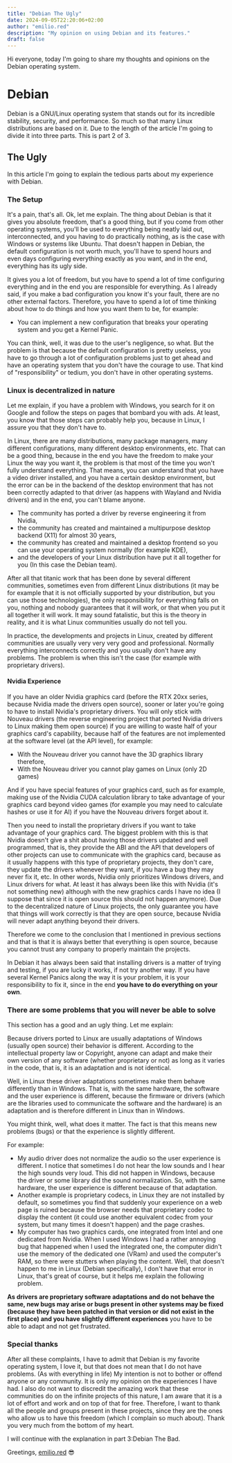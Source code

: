 ```yaml
---
title: "Debian The Ugly"
date: 2024-09-05T22:20:06+02:00
author: "emilio.red"
description: "My opinion on using Debian and its features."
draft: false
---
```


Hi everyone, today I'm going to share my thoughts and opinions on the Debian operating system.

# Debian

Debian is a GNU/Linux operating system that stands out for its incredible stability, security, and performance. So much so that many Linux distributions are based on it. Due to the length of the article I'm going to divide it into three parts. This is part 2 of 3.

## The Ugly

In this article I'm going to explain the tedious parts about my experience with Debian.

### The Setup

It's a pain, that's all. Ok, let me explain. The thing about Debian is that it gives you absolute freedom, that's a good thing, but if you come from other operating systems, you'll be used to everything being neatly laid out, interconnected, and you having to do practically nothing, as is the case with Windows or systems like Ubuntu. That doesn't happen in Debian, the default configuration is not worth much, you'll have to spend hours and even days configuring everything exactly as you want, and in the end, everything has its ugly side.

It gives you a lot of freedom, but you have to spend a lot of time configuring everything and in the end you are responsible for everything. As I already said, if you make a bad configuration you know it's your fault, there are no other external factors. Therefore, you have to spend a lot of time thinking about how to do things and how you want them to be, for example:

- You can implement a new configuration that breaks your operating system and you get a Kernel Panic.

You can think, well, it was due to the user's negligence, so what. But the problem is that because the default configuration is pretty useless, you have to go through a lot of configuration problems just to get ahead and have an operating system that you don't have the courage to use. That kind of "responsibility" or tedium, you don't have in other operating systems.

### Linux is decentralized in nature

Let me explain, if you have a problem with Windows, you search for it on Google and follow the steps on pages that bombard you with ads. At least, you know that those steps can probably help you, because in Linux, I assure you that they don't have to.

In Linux, there are many distributions, many package managers, many different configurations, many different desktop environments, etc. That can be a good thing, because in the end you have the freedom to make your Linux the way you want it, the problem is that most of the time you won't fully understand everything. That means, you can understand that you have a video driver installed, and you have a certain desktop environment, but the error can be in the backend of the desktop environment that has not been correctly adapted to that driver (as happens with Wayland and Nvidia drivers) and in the end, you can't blame anyone.
- The community has ported a driver by reverse engineering it from Nvidia,
- the community has created and maintained a multipurpose desktop backend (X11) for almost 30 years,
- the community has created and maintained a desktop frontend so you can use your operating system normally (for example KDE),
- and the developers of your Linux distribution have put it all together for you (In this case the Debian team).

After all that titanic work that has been done by several different communities, sometimes even from different Linux distributions (it may be for example that it is not officially supported by your distribution, but you can use those technologies), the only responsibility for everything falls on you, nothing and nobody guarantees that it will work, or that when you put it all together it will work. It may sound fatalistic, but this is the theory in reality, and it is what Linux communities usually do not tell you.

In practice, the developments and projects in Linux, created by different communities are usually very very very good and professional. Normally everything interconnects correctly and you usually don't have any problems. The problem is when this isn't the case (for example with proprietary drivers).

#### Nvidia Experience

If you have an older Nvidia graphics card (before the RTX 20xx series, because Nvidia made the drivers open source), sooner or later you're going to have to install Nvidia's proprietary drivers. You will only stick with Nouveau drivers (the reverse engineering project that ported Nvidia drivers to Linux making them open source) if you are willing to waste half of your graphics card's capability, because half of the features are not implemented at the software level (at the API level), for example:
- With the Nouveau driver you cannot have the 3D graphics library therefore,
- With the Nouveau driver you cannot play games on Linux (only 2D games)

And if you have special features of your graphics card, such as for example, making use of the Nvidia CUDA calculation library to take advantage of your graphics card beyond video games (for example you may need to calculate hashes or use it for AI) if you have the Nouveau drivers forget about it.

Then you need to install the proprietary drivers if you want to take advantage of your graphics card. The biggest problem with this is that Nvidia doesn't give a shit about having those drivers updated and well programmed, that is, they provide the ABI and the API that developers of other projects can use to communicate with the graphics card, because as it usually happens with this type of proprietary projects, they don't care, they update the drivers whenever they want, if you have a bug they may never fix it, etc. In other words, Nvidia only prioritizes Windows drivers, and Linux drivers for what. At least it has always been like this with Nvidia (it's not something new) although with the new graphics cards I have no idea (I suppose that since it is open source this should not happen anymore). Due to the decentralized nature of Linux projects, the only guarantee you have that things will work correctly is that they are open source, because Nvidia will never adapt anything beyond their drivers.

Therefore we come to the conclusion that I mentioned in previous sections and that is that it is always better that everything is open source, because you cannot trust any company to properly maintain the projects.

In Debian it has always been said that installing drivers is a matter of trying and testing, if you are lucky it works, if not try another way. If you have several Kernel Panics along the way it is your problem, it is your responsibility to fix it, since in the end **you have to do everything on your own**.

### There are some problems that you will never be able to solve

This section has a good and an ugly thing. Let me explain:

Because drivers ported to Linux are usually adaptations of Windows (usually open source) their behavior is different. According to the intellectual property law or Copyright, anyone can adapt and make their own version of any software (whether proprietary or not) as long as it varies in the code, that is, it is an adaptation and is not identical.

Well, in Linux these driver adaptations sometimes make them behave differently than in Windows. That is, with the same hardware, the software and the user experience is different, because the firmware or drivers (which are the libraries used to communicate the software and the hardware) is an adaptation and is therefore different in Linux than in Windows.

You might think, well, what does it matter. The fact is that this means new problems (bugs) or that the experience is slightly different.

For example:
- My audio driver does not normalize the audio so the user experience is different. I notice that sometimes I do not hear the low sounds and I hear the high sounds very loud. This did not happen in Windows, because the driver or some library did the sound normalization. So, with the same hardware, the user experience is different because of that adaptation.
- Another example is proprietary codecs, in Linux they are not installed by default, so sometimes you find that suddenly your experience on a web page is ruined because the browser needs that proprietary codec to display the content (it could use another equivalent codec from your system, but many times it doesn't happen) and the page crashes.
- My computer has two graphics cards, one integrated from Intel and one dedicated from Nvidia. When I used Windows I had a rather annoying bug that happened when I used the integrated one, the computer didn't use the memory of the dedicated one (VRam) and used the computer's RAM, so there were stutters when playing the content. Well, that doesn't happen to me in Linux (Debian specifically), I don't have that error in Linux, that's great of course, but it helps me explain the following problem.

**As drivers are proprietary software adaptations and do not behave the same, new bugs may arise or bugs present in other systems may be fixed (because they have been patched in that version or did not exist in the first place) and you have slightly different experiences** you have to be able to adapt and not get frustrated.

### Special thanks

After all these complaints, I have to admit that Debian is my favorite operating system, I love it, but that does not mean that I do not have problems. (As with everything in life)
My intention is not to bother or offend anyone or any community. It is only my opinion on the experiences I have had.
I also do not want to discredit the amazing work that these communities do on the infinite projects of this nature, I am aware that it is a lot of effort and work and on top of that for free. Therefore, I want to thank all the people and groups present in these projects, since they are the ones who allow us to have this freedom (which I complain so much about). Thank you very much from the bottom of my heart.

I will continue with the explanation in part 3:Debian The Bad.

Greetings, [emilio.red](emilio.red) 😎